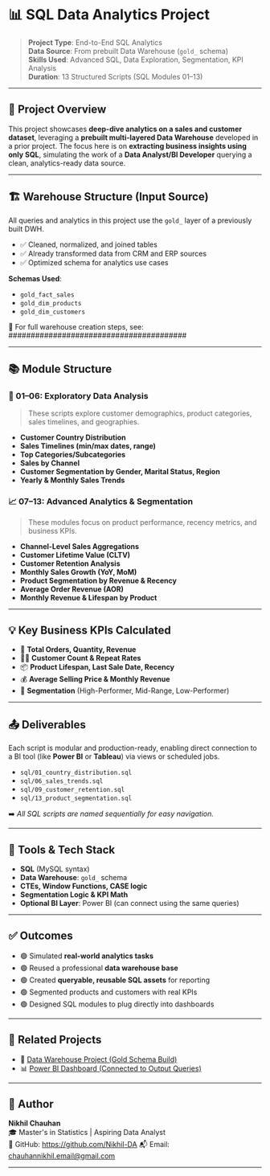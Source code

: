 # 📊 SQL Data Analytics Project

> **Project Type**: End-to-End SQL Analytics  
> **Data Source**: From prebuilt Data Warehouse (`gold_` schema)  
> **Skills Used**: Advanced SQL, Data Exploration, Segmentation, KPI Analysis  
> **Duration**: 13 Structured Scripts (SQL Modules 01–13)

---

## 🧠 Project Overview

This project showcases **deep-dive analytics on a sales and customer dataset**, leveraging a **prebuilt multi-layered Data Warehouse** developed in a prior project. The focus here is on **extracting business insights using only SQL**, simulating the work of a **Data Analyst/BI Developer** querying a clean, analytics-ready data source.

---

## 🏗️ Warehouse Structure (Input Source)

All queries and analytics in this project use the `gold_` layer of a previously built DWH.

- ✅ Cleaned, normalized, and joined tables
- ✅ Already transformed data from CRM and ERP sources
- ✅ Optimized schema for analytics use cases

**Schemas Used**:
- `gold_fact_sales`
- `gold_dim_products`
- `gold_dim_customers`

📁 For full warehouse creation steps, see: ########################################

---

## 📚 Module Structure

### 🔎 01–06: Exploratory Data Analysis
> These scripts explore customer demographics, product categories, sales timelines, and geographies.

- **Customer Country Distribution**
- **Sales Timelines (min/max dates, range)**
- **Top Categories/Subcategories**
- **Sales by Channel**
- **Customer Segmentation by Gender, Marital Status, Region**
- **Yearly & Monthly Sales Trends**

### 📈 07–13: Advanced Analytics & Segmentation
> These modules focus on product performance, recency metrics, and business KPIs.

- **Channel-Level Sales Aggregations**
- **Customer Lifetime Value (CLTV)**
- **Customer Retention Analysis**
- **Monthly Sales Growth (YoY, MoM)**
- **Product Segmentation by Revenue & Recency**
- **Average Order Revenue (AOR)**
- **Monthly Revenue & Lifespan by Product**

---

## 💡 Key Business KPIs Calculated

- 🧾 **Total Orders, Quantity, Revenue**
- 🧑‍💼 **Customer Count & Repeat Rates**
- 📦 **Product Lifespan, Last Sale Date, Recency**
- 💰 **Average Selling Price & Monthly Revenue**
- 🚦 **Segmentation** (High-Performer, Mid-Range, Low-Performer)

---

## 📤 Deliverables

Each script is modular and production-ready, enabling direct connection to a BI tool (like **Power BI** or **Tableau**) via views or scheduled jobs.

- `sql/01_country_distribution.sql`
- `sql/06_sales_trends.sql`
- `sql/09_customer_retention.sql`
- `sql/13_product_segmentation.sql`

➡️ *All SQL scripts are named sequentially for easy navigation.*

---

## 🧩 Tools & Tech Stack

- **SQL** (MySQL syntax)
- **Data Warehouse**: `gold_` schema
- **CTEs, Window Functions, CASE logic**
- **Segmentation Logic & KPI Math**
- **Optional BI Layer**: Power BI (can connect using the same queries)

---

## ✅ Outcomes

- 🟢 Simulated **real-world analytics tasks**
- 🟢 Reused a professional **data warehouse base**
- 🟢 Created **queryable, reusable SQL assets** for reporting
- 🟢 Segmented products and customers with real KPIs
- 🟢 Designed SQL modules to plug directly into dashboards

---

## 🔗 Related Projects

- 🔨 [Data Warehouse Project (Gold Schema Build)](#)
- 📊 [Power BI Dashboard (Connected to Output Queries)](#)

---

## 🙌 Author

**Nikhil Chauhan**  
🎓 Master's in Statistics | Aspiring Data Analyst  
🔗 GitHub: https://github.com/Nikhil-DA
📬 Email: chauhannikhil.email@gmail.com

---

